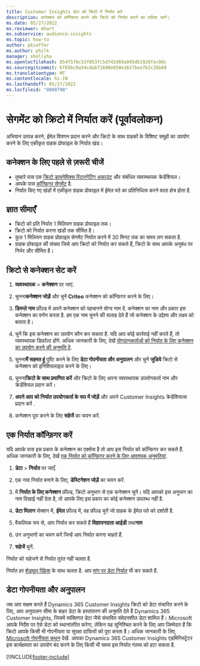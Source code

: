 ```yaml
---
title: Customer Insights डेटा को क्रिटो में निर्यात करें
description: कनेक्शन को कॉन्फ़िगर करने और क्रिटो को निर्यात करने का तरीका जानें।
ms.date: 05/27/2022
ms.reviewer: mhart
ms.subservice: audience-insights
ms.topic: how-to
author: pkieffer
ms.author: philk
manager: shellyha
ms.openlocfilehash: 854f5f0c53f053fc5d742d69a045db1926fec00c
ms.sourcegitcommit: bf65bc0a54cdab71680e658e1617bee7b2c2bb68
ms.translationtype: MT
ms.contentlocale: hi-IN
ms.lasthandoff: 05/27/2022
ms.locfileid: "8808790"
---
```

# <a name="export-segments-to-criteo-preview"></a>सेगमेंट को क्रिटो में निर्यात करें (पूर्वावलोकन)

अभियान उत्पन्न करने, ईमेल विपणन प्रदान करने और क्रिटो के साथ ग्राहकों के विशिष्ट समूहों का उपयोग करने के लिए एकीकृत ग्राहक प्रोफाइल के निर्यात खंड।

## <a name="prerequisites-for-connection"></a>कनेक्शन के लिए पहले से ज़रूरी चीजें

-   तुम्हारे पास एक [क्रिटो डायनेमिक्स रिटारगेटिंग अकाउंट](https://www.criteo.com/login/) और संबंधित व्यवस्थापक क्रेडेंशियल।
-   आपके पास [कॉन्फ़िगर सेगमेंट](segments.md) है.
-   निर्यात किए गए खंडों में एकीकृत ग्राहक प्रोफाइल में ईमेल पते का प्रतिनिधित्व करने वाला क्षेत्र होता है.

## <a name="known-limitations"></a>ज्ञात सीमाएँ

- क्रिटो को प्रति निर्यात 1 मिलियन ग्राहक प्रोफाइल तक।
- क्रिटो को निर्यात करना खंडों तक सीमित है।
- कुल 1 मिलियन ग्राहक प्रोफ़ाइल सेगमेंट निर्यात करने में 30 मिनट तक का समय लग सकता है. 
- ग्राहक प्रोफाइल की संख्या जिसे आप क्रिटो को निर्यात कर सकते हैं, क्रिटो के साथ आपके अनुबंध पर निर्भर और सीमित है।

## <a name="set-up-connection-to-criteo"></a>क्रिटो से कनेक्शन सेट करें

1. **व्यवस्थापक** > **कनेक्शन** पर जाएं.

1. चुनना**कनेक्शन जोड़ें** और चुनें **Criteo** कनेक्शन को कॉन्फ़िगर करने के लिए।

1. **डिस्प्ले नाम** फ़ील्ड में अपने कनेक्शन को पहचानने योग्य नाम दें. कनेक्शन का नाम और प्रकार इस कनेक्शन का वर्णन करता है. हम एक नाम चुनने की सलाह देते हैं जो कनेक्शन के उद्देश्य और लक्ष्य को बताता है।

1. चुनें कि इस कनेक्शन का उपयोग कौन कर सकता है. यदि आप कोई कार्रवाई नहीं करते हैं, तो व्यवस्थापक डिफ़ॉल्ट होंगे. अधिक जानकारी के लिए, देखें [योगदानकर्ताओं को निर्यात के लिए कनेक्शन का उपयोग करने की अनुमति दें](connections.md#allow-contributors-to-use-a-connection-for-exports).

1. चुनना**मैं सहमत हूं** पुष्टि करने के लिए **डेटा गोपनीयता और अनुपालन** और चुनें **जुडिये** क्रिटो से कनेक्शन को इनिशियलाइज़ करने के लिए।

1. चुनना**क्रिटो के साथ प्रमाणित करें** और क्रिटो के लिए अपना व्यवस्थापक उपयोगकर्ता नाम और क्रेडेंशियल प्रदान करें। 

1. **अपने आप को निर्यात उपयोगकर्ता के रूप में जोड़ें** और अपने Customer Insights क्रेडेंशियल्स प्रदान करें .

1. कनेक्शन पूरा करने के लिए **सहेजें** का चयन करें.

## <a name="configure-an-export"></a>एक निर्यात कॉन्फ़िगर करें

यदि आपके पास इस प्रकार के कनेक्शन का एक्सेस है तो आप इस निर्यात को कॉन्फ़िगर कर सकते हैं. अधिक जानकारी के लिए, देखें [एक निर्यात को कॉन्फ़िगर करने के लिए आवश्यक अनुमतियां](export-destinations.md#set-up-a-new-export).

1. **डेटा** > **निर्यात** पर जाएँ.

1. एक नया निर्यात बनाने के लिए, **डेस्टिनेशन जोड़ें** का चयन करें.

1. में **निर्यात के लिए कनेक्शन** फ़ील्ड, क्रिटो अनुभाग से एक कनेक्शन चुनें। यदि आपको इस अनुभाग का नाम दिखाई नहीं देता है, तो आपके लिए इस प्रकार का कोई कनेक्शन उपलब्ध नहीं है. 

1. **डेटा मिलान** सेक्शन में, **ईमेल** फ़ील्ड में, वह फ़ील्ड चुनें जो ग्राहक के ईमेल पते को दर्शाती है. 

1. वैकल्पिक रूप से, आप निर्यात कर सकते हैं **विज्ञापनदाता आईडी** तथा**नाम**

1. उन अनुभागों का चयन करें जिन्हें आप निर्यात करना चाहते हैं. 

1. **सहेजें** चुनें.

निर्यात को सहेजने से निर्यात तुरंत नहीं चलता है.

निर्यात हर [शेड्यूल रिफ़्रेश](system.md#schedule-tab) के साथ चलता है. आप [मांग पर डेटा निर्यात](export-destinations.md#run-exports-on-demand) भी कर सकते हैं. 

## <a name="data-privacy-and-compliance"></a>डेटा गोपनीयता और अनुपालन

जब आप सक्षम करते हैं Dynamics 365 Customer Insights क्रिटो को डेटा संचारित करने के लिए, आप अनुपालन सीमा के बाहर डेटा के हस्तांतरण की अनुमति देते हैं Dynamics 365 Customer Insights, जिसमें व्यक्तिगत डेटा जैसे संभावित संवेदनशील डेटा शामिल हैं। Microsoft आपके निर्देश पर ऐसे डेटा को स्थानांतरित करेगा, लेकिन यह सुनिश्चित करने के लिए आप ज़िम्मेदार हैं कि क्रिटो आपके किसी भी गोपनीयता या सुरक्षा दायित्वों को पूरा करता है। अधिक जानकारी के लिए, [Microsoft गोपनीयता कथन](https://go.microsoft.com/fwlink/?linkid=396732) देखें.
आपका Dynamics 365 Customer Insights एडमिनिस्ट्रेटर इस कार्यक्षमता का उपयोग बंद करने के लिए किसी भी समय इस निर्यात गंतव्य को हटा सकता है.


[!INCLUDE[footer-include](includes/footer-banner.md)]
